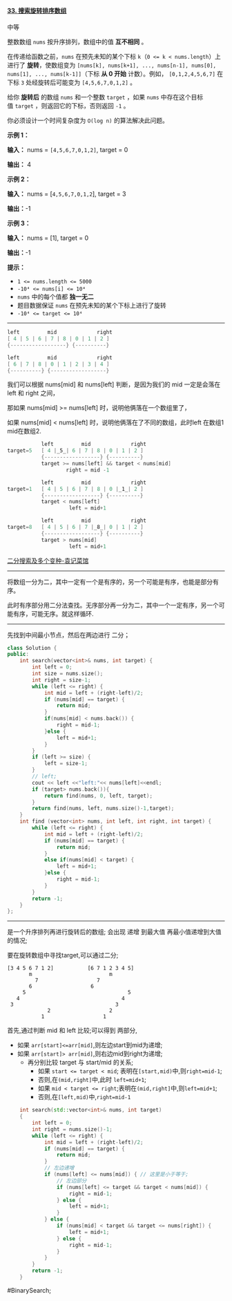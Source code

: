 #### [33. 搜索旋转排序数组](https://leetcode.cn/problems/search-in-rotated-sorted-array/)

中等

整数数组 `nums` 按升序排列，数组中的值 **互不相同** 。

在传递给函数之前，`nums` 在预先未知的某个下标 `k`（`0 <= k < nums.length`）上进行了 **旋转**，使数组变为 `[nums[k], nums[k+1], ..., nums[n-1], nums[0], nums[1], ..., nums[k-1]]`（下标 **从 0 开始** 计数）。例如， `[0,1,2,4,5,6,7]` 在下标 `3` 处经旋转后可能变为 `[4,5,6,7,0,1,2]` 。

给你 **旋转后** 的数组 `nums` 和一个整数 `target` ，如果 `nums` 中存在这个目标值 `target` ，则返回它的下标，否则返回 `-1` 。

你必须设计一个时间复杂度为 `O(log n)` 的算法解决此问题。

**示例 1：**

**输入：** nums = `[4,5,6,7,0,1,2]`, target = 0

**输出：** 4

**示例 2：**

**输入：** nums = [`4,5,6,7,0,1,2`], target = 3

**输出：**-1

**示例 3：**

**输入：** nums = [1], target = 0

**输出：**-1

**提示：**

- `1 <= nums.length <= 5000`
- `-10⁴ <= nums[i] <= 10⁴`
- `nums` 中的每个值都 **独一无二**
- 题目数据保证 `nums` 在预先未知的某个下标上进行了旋转
- `-10⁴ <= target <= 10⁴`
---- ----
```c
left         mid             right
[ 4 | 5 | 6 | 7 | 8 | 0 | 1 | 2 ]
{------------------} {----------}

left         mid             right
[ 6 | 7 | 8 | 0 | 1 | 2 | 3 | 4 ]
{----------} {------------------}
```
我们可以根据 nums[mid] 和 nums[left] 判断，是因为我们的 mid 一定是会落在 left 和 right 之间，

那如果 nums[mid] >= nums[left] 时，说明他俩落在一个数组里了，

如果 nums[mid] < nums[left] 时，说明他俩落在了不同的数组，此时left 在数组1 mid在数组2.

```c
           left         mid             right
target=5   [ 4 |_5_| 6 | 7 | 8 | 0 | 1 | 2 ]
           {------------------} {----------}
           target >= nums[left] && target < nums[mid]
                   right = mid -1

           left         mid             right
target=1   [ 4 | 5 | 6 | 7 | 8 | 0 |_1_| 2 ]
           {------------------} {----------}
           target < nums[left]
                    left = mid+1

           left         mid             right
target=8   [ 4 | 5 | 6 | 7 |_8_| 0 | 1 | 2 ]
           {------------------} {----------}
           target > nums[mid]
                    left = mid+1

```
[二分搜索及多个变种-袁记菜馆](https://leetcode.cn/problems/search-in-rotated-sorted-array-ii/solutions/536363/yi-wen-dai-ni-gao-ding-er-fen-sou-suo-ji-ki52/)

----

将数组一分为二，其中一定有一个是有序的，另一个可能是有序，也能是部分有序。

此时有序部分用二分法查找。无序部分再一分为二，其中一个一定有序，另一个可能有序，可能无序。就这样循环.

----
先找到中间最小节点，然后在两边进行 二分；
```cpp
class Solution {
public:
    int search(vector<int>& nums, int target) {
        int left = 0;
        int size = nums.size();
        int right = size-1;
        while (left <= right) {
            int mid = left + (right-left)/2;
            if (nums[mid] == target) {
                return mid;
            }
            if(nums[mid] < nums.back()) {
                right = mid-1;
            }else {
                left = mid+1;
            }
        }
        if (left >= size) {
            left = size-1;
        }
        // left;
        cout << left <<"left:"<< nums[left]<<endl;
        if (target> nums.back()){
            return find(nums, 0, left, target);
        }
        return find(nums, left, nums.size()-1,target);
    }
    int find (vector<int> nums, int left, int right, int target) {
        while (left <= right) {
            int mid = left + (right-left)/2;
            if (nums[mid] == target) {
                return mid;
            }
            else if(nums[mid] < target) {
                left = mid+1;
            }else {
                right = mid-1;
            }
        }
        return -1;
    }
};
```
----
是一个升序排列再进行旋转后的数组;
会出现 递增 到最大值 再最小值递增到大值的情况;

要在旋转数组中寻找target,可以通过二分;

```
[3 4 5 6 7 1 2]           [6 7 1 2 3 4 5]
       m                         m
         7                   7
       6                   6
     5                                 5
   4                                 4
 3                                 3
             2                   2
           1                   1
```
首先,通过判断 mid 和 left 比较;可以得到 两部分,
- 如果 `arr[start]<=arr[mid]`,则左边start到mid为递增;
- 如果 `arr[start]> arr[mid]`,则右边mid到right为递增;
    - 再分别比较 target 与 start/mid 的关系;
        - 如果 `start <= target < mid`; 表明在`[start,mid)`中,则`right=mid-1`;
        - 否则,在`(mid,right]`中,此时 `left=mid+1`;
        - 如果 `mid < target <= right`;表明在`(mid,right]`中,则`left=mid+1`;
        - 否则,在`[left,mid)`中,`right=mid-1`
```cpp
    int search(std::vector<int>& nums, int target)
    {
        int left = 0;
        int right = nums.size()-1;
        while (left <= right) {
            int mid = left + (right-left)/2;
            if (nums[mid] == target) {
                return mid;
            }
            // 左边递增
            if (nums[left] <= nums[mid]) { // 这里是小于等于;
                // 左边部分
                if (nums[left] <= target && target < nums[mid]) {
                    right = mid-1;
                } else {
                    left = mid+1;
                }
            } else {
                if (nums[mid] < target && target <= nums[right]) {
                    left = mid+1;
                } else {
                    right = mid-1;
                }
            }
        }
        return -1;
    }
```
#BinarySearch;
